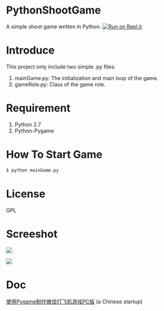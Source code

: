 # PythonShootGame

A simple shoot game written in Python.
[![Run on Repl.it](https://repl.it/badge/github/Kill-Console/PythonShootGame)](https://repl.it/github/Kill-Console/PythonShootGame)
# Introduce

This project only include two simple .py files: 

1. mainGame.py: The initialization and main loop of the game.
2. gameRole.py: Class of the game role.

# Requirement

1. Python 2.7
2. Python-Pygame
  
# How To Start Game
  
```bash
$ python mainGame.py
```

# License
GPL

# Screeshot

![](http://s2.postimg.org/728c1wy4p/Screenshot_5.png)

![](http://s30.postimg.org/fflxcv9ld/Screenshot_6.png)

# Doc
[使用Pygame制作微信打飞机游戏PC版](https://www.cnblogs.com/dukeleo/p/3339780.html) (a Chinese startup)
